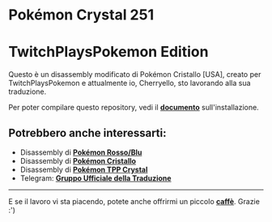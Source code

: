 # Pokémon Crystal 251
# TwitchPlaysPokemon Edition

Questo è un disassembly modificato di Pokémon Cristallo [USA], creato per  TwitchPlaysPokemon e attualmente io, Cherryello, sto lavorando alla sua traduzione.

Per poter compilare questo repository, vedi il [**documento**](INSTALL.md) sull'installazione.


## Potrebbero anche interessarti:

* Disassembly di [**Pokémon Rosso/Blu**][pokered]
* Disassembly di [**Pokémon Cristallo**][pokecrystal]
* Disassembly di [**Pokémon TPP Crystal**][tppcrystal]
* Telegram: [**Gruppo Ufficiale della Traduzione**][tgram]

------------------------------
E se il lavoro vi sta piacendo, potete anche offrirmi un piccolo [**caffè**][kaffèé]. Grazie :')

[pokered]: https://github.com/iimarckus/pokered
[pokecrystal]: https://github.com/pret/pokecrystal
[tppcrystal]: https://github.com/TwitchPlaysPokemon/tppcrystal251pub
[tgram]: https://t.me/joinchat/B4exBUG1pdpV4xLj2W_n3Q
[kaffèé]: https://www.paypal.me/CherryFDC
